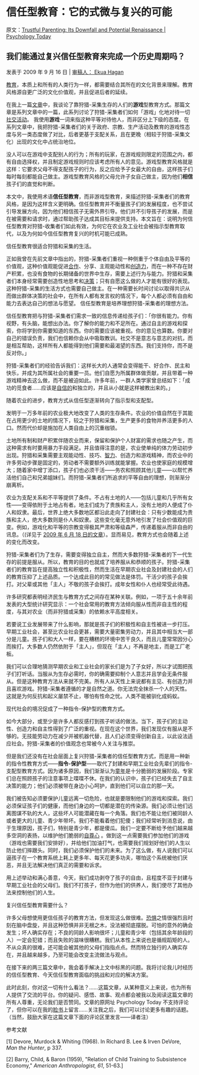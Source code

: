 # 信任型教育：它的式微与复兴的可能

原文：[Trustful Parenting: Its Downfall and Potential Renaissance | Psychology Today](https://www.psychologytoday.com/us/blog/freedom-learn/200907/trustful-parenting-its-downfall-and-potential-renaissance)

## 我们能通过复兴信任型教育来完成一个历史周期吗？

发表于 2009 年 9 月 16 日 | [审稿人： Ekua Hagan](https://www.psychologytoday.com/us/docs/editorial-process)

[教育](https://www.psychologytoday.com/us/basics/parenting)，本质上和所有的人类行为一样，都需要结合其所在的文化背景来理解。教育风格源自更广泛的文化价值观，并且促进后者的延续。

在我上一篇[文章](https://www.psychologytoday.com/us/blog/freedom-learn/200907/play-makes-us-human-vi-hunter-gatherers-playful-parenting)中，我谈论了靠狩猎-采集生存的人们的**游戏**型教育方式。那篇文章是系列文章中的一篇，此系列讨论了狩猎-采集者们如何「游戏」化地对待一切[社交活动](https://www.psychologytoday.com/us/basics/social-life)。 我使用**游戏**一词来指这种平等对待他人，而非区分上下级的态度。在系列文章中，我把狩猎-采集者们的关于政府、宗教、生产活动及教育的游戏性态度与另一类态度做了对比，后者更基于支配关系，且在更晚（相较于狩猎-采集文化）出现的文化中占统治地位。

没人可以在游戏中支配别人的行为；所有的玩家，在游戏规则限定的范围之内，都有自由选择权，并且制定游戏规则时应该考虑所有人的意见。游戏型教育风格就是这样：它要求父母不得支配孩子的行为，反之应给予子女最大的自由，这样孩子们每时每刻都能自己做主。游戏型教育风格的父母允许子女自己做主，因为他们**相信**孩子们的直觉和判断。

本文中，我使用术语**信任型教育**，而非游戏型教育，来描述狩猎-采集者们的教育风格，是因为这样含义更明确。信任型教育并不衡量孩子们的发展程度，也不尝试引导发展方向，因为他们相信孩子无需外界引导。他们并不引导孩子的发展，而是在被需要和请求时，通过帮助孩子达成其目标来提供支持。本文旨在：说明为何信任型教育对狩猎-收集者们如此有效，为何它在农业及工业社会被指示型教育取代，以及为何如今信任型教育复兴的时机可能已成熟。

信任型教育很适合狩猎和采集的生活。

正如我曾在先前文章中指出的，狩猎-采集者们重视一种侧重于个体自由及平等的价值观，这种价值观能促进[合作](https://www.psychologytoday.com/us/basics/teamwork)、分享、主观能动性和[创造力](https://www.psychologytoday.com/us/basics/creativity)，而在一种不存在财产积累，也没有食物的长期储备的世界中生存，需要上述行为与能力。狩猎和采集者们本身经常需要创造性地思考和[决策](https://www.psychologytoday.com/us/basics/decision-making)；只有自愿这么做的人才能有很好的表现。这种狩猎-采集的生活方式也需要自己做主。在一种需要长时间讨论以取得共识从而做出群体决策的社会中，在所有人都有发言权的情况下，每个人都必须有自由和能力去表达自己的想法与愿望。 信任型教育是培养理想狩猎-采集者的理想方法。

信任型教育把与狩猎-采集者们需求一致的信息传递给孩子们：「你很有能力。你有视野，有头脑，能想出办法。你了解你的能力和不足所在。通过自主的游戏和探索，你将学到你需要知道的东西。你的需要应该被重视。你的意见也算数。你要对自己的错误负责，我们也信赖你会从中吸取教训。社交不是意志与意志的对抗，而是相互帮助，这样所有人都能得到他们需要和最渴望的东西。我们支持你，而不是反对你。」

狩猎-采集者们的经验告诉我们：这样长大的人通常会变得能干、好合作、民主和快乐，并成为其所属社会的重要一员。他们自愿为所属群体做贡献，并且带着一种游戏精神去这么做，而不是被迫如此。许多年前，一群人类学家曾总结如下：「成功的觅食者……应该是[自信的](https://www.psychologytoday.com/us/basics/assertiveness)和独立的，并且从小就是这样被教出来的。」

随着农业的进步，教育方式从信任型逐渐转向了指示型和支配型。

发明于一万多年前的农业极大地改变了人类的生存条件。农业的价值自然在于其能在占用更少的土地的情况下，较之于狩猎和采集，生产更多的食物并养活更多的人口。然而代价却是施加在人类自由上的沉重枷锁。

土地所有制和财产积累伴随农业而来，保留和保护个人财富的需求也随之产生，而这种需求有时要用暴力手段满足。并且值得注意的是，农业使单纯的体力劳动初步出现。狩猎和采集需要主观能动性、技巧、[智力](https://www.psychologytoday.com/us/basics/intelligence)、创造力和游戏精神，而农业中的许多劳动步骤是固定的，劳动者不需要额外训练就能掌握。农业也使家庭的规模增大；随着家中增丁添口，孩子们也必须干活——务农和照顾其他儿童——以帮忙养活他们自己和兄弟姐妹们。而狩猎-采集者们所追求的平等自由的理想，则渐渐分崩离析。

农业为支配关系和不平等提供了条件。不占有土地的人——包括儿童和几乎所有女性——变得依附于土地占有者。地主们成为了贵族和主人，没有土地的人便成了仆人和奴隶。最后，世界上绝大多数地区都沿此走向了封建社会：只有少数能成为贵族和主人，绝大多数则是仆人和奴隶。这些变化毫无意外地引发了社会价值观的巨变。例如，游戏化和平等的宗教变得极其严肃和等级森严，传递着服从而非自由的讯息。（(详见于 [2009 年 6 月 18 日的文章](http://www.psychologytoday.com/blog/freedom-learn/200906/play-makes-us-human-iii-play-is-the-foundation-religion)）。显而易见，教育方式也会随着上述的变化而改变。

狩猎-采集者们为了生存，需要变得独立自主，然而大多数狩猎-采集者的下一代生存的前提是服从。所以，教育的目的也就成了培养服从和恭顺的孩子。狩猎-采集者们的教育旨在提高独立性和积极性，然而生活在早期农业社会及封建社会的人们的教育压抑了上述品质。一个达成此目的的常见做法是体罚。干活少的孩子会挨打。对父辈或其他「主人」不敬的孩子会挨打。成年女性和仆人也经常受此待遇。

许多研究都表明经济民生与教育方式之间存在某种关联。例如，一项于五十余年前发表的大型统计研究显示：一个社会常用的教育方法倾向服从性而非自主性的程度，与其对农业（而非狩猎或采集）的依赖水平高度相关。

若要说工业发展带来了什么影响，那就是孩子们的积极性和自主性被进一步打压。早期工业社会，甚至比农业社会更甚，需要大量密集劳动力，并且其中相当大一部分是儿童。孩子们和大人一样，要在糟糕的环境中苦干良久，而且儿童常常因分心而挨打。大多数人仍然依附于「主人」，但现在「主人」不再是地主，而是工厂老板。

我们可以合理地猜测早期农业和工业社会的家长们是为了子女好，所以才试图把孩子们打听话。当服从为生存必需时，你的确需要抑制个人意志并且学会无条件服从。但是这种教育方法从来就不完美。所有人从天性上来说都有主见、有创造力并且喜欢游戏。狩猎-采集者遵循的才是自然之道。你无法完全抹杀一个人的天性。这就是为何反抗和起义屡禁不止，哪怕有性命之忧。人类不能被驯化成蚂蚁。

现代社会的境况促成了一种指令-保护型的教育方式。

如今大部分，或至少是许多人都反感打到孩子听话的做法。当下，孩子们的主动性、创造力和自主性得到了广泛的重视。在现在这个世界，我们发现仅有服从是不够的。无技能劳动力在减少并被机器代替，且人们必须变得创新自主，以此设法适应社会。狩猎-采集者的价值观念也常被今人关注与推崇。

但是我们还没有在社会层面上复兴狩猎-采集者的信任型教育方式，而是用一种新的指令性教育方式——**指令-保护型**——取代了封建和早期工业社会先辈们的指令-支配型教育方式。因为诸多原因，我们渐渐认为[童年](https://www.psychologytoday.com/us/basics/child-development)是十分脆弱的发展阶段。专家们总在照顾孩子的注意事项上喋喋不休。在我们的认识中，孩子们已经失去了自主决策的能力；他们必须被带在身边小心呵护，直到他们可以自立的那一天。

我们被告知必须要保护儿童远离一切危险，也就是要限制他们的游戏和探索。我们必须保证孩子们的健康，而他们身边的一切都是潜在的传染源。我们必须让他们远离图谋不轨的大人，这些坏人可能潜藏在每一个角落。我们也不能让他们被同龄人或者更大的儿童、青少年带坏。我们不能看着他们犯傻；我们经常听到消息说，由于生理原因，孩子们，特别是青少年，都是傻瓜。我们一定要不断给予他们越来越多空洞的表扬，以维护他们脆弱的[自尊心](https://www.psychologytoday.com/us/basics/self-esteem) 。做到这一点需要我们参加他们的游戏（游戏也需要我们安排好），并给他们加油打气，也需要我们规划好他们的人生以防止他们摔跟头。同时，我们必须保护他们的未来。为了这么做，有人说我们可以逼孩子在一个教育系统上耗上更多年、每天花更多功夫，哪怕这个系统被他们厌恶，并且无法解决他们真正的需要和诉求。

用上述举动和满心善意，今天，我们成功剥夺了孩子的自由，且程度不亚于封建与早期工业社会的父母们。我们不打孩子，但作为他们的供养人，我们使尽了其他办法来控制他们的人生。

复兴信任型教育需要什么？

许多父母想使用更信任孩子的教育方法，但发现这么做很难。[恐惧](https://www.psychologytoday.com/us/basics/fear)之情很强烈且时刻在脑中盘旋，并且这种恐惧并非无根之木，没法被彻底摆脱。可怕的意外的确会发生；坏人确实存在；不良的同龄人影响很坏；儿童和青少年（包括其余年龄段的人）一定会犯错；而且失败的滋味很糟糕。我们从本性上来说也是循规蹈矩的人。不从众真的很难，还可能会被其他的父母们指指点点。然而特立独行的人确实存在，并且越来越多，乃至可能会改变主流做法与观点。

在接下来的两三篇文章中，我会着手解决上文中标黑的问题。我将讨论我儿时经历的信任型教育、今天信任型教育面临的挑战和对应的解决方案。

此时此刻，你对这一切有什么看法？……这篇文章，从某种意义上来说，也为所有人提供了交流的平台。你的疑问、感悟、故事、观点都会被我以及阅读这篇文章的所有人尊重，无论我们是否赞同。文章的原网址 Psychology Today 不支持评论了，但你可以在我的[脸书](https://www.facebook.com/peter.gray.3572)上留言……关注我之后，我们可以讨论更多有趣的话题。（当然，鼓励大家在这篇文章下面的评论区里发言——译者注）

参考文献

[1] Devore, Murdock & Whiting (1968). In Richard B. Lee & Irven DeVore, *Man the Hunter*, p 337.

[2] Barry, Child, & Baron (1959), "Relation of Child Training to Subsistence Economy," *American Anthropologist, 61*, 51-63.]